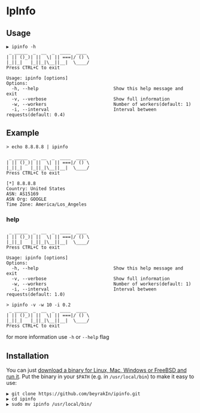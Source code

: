 # IpInfo


## Usage
```
▶ ipinfo -h
 _ _____  _  __  _  ____  ____
| || ()_)| ||  \| || ===|/ () \
|_||_|   |_||_|\__||__|  \____/
Press CTRL+C to exit

Usage: ipinfo [options]
Options:
  -h, --help                            Show this help message and exit
  -v, --verbose                         Show full information
  -w, --workers                         Number of workers(default: 1)
  -i, --interval                        Interval between requests(default: 0.4)
```

## Example

```shell
> echo 8.8.8.8 | ipinfo
```
```
 _ _____  _  __  _  ____  ____
| || ()_)| ||  \| || ===|/ () \
|_||_|   |_||_|\__||__|  \____/
Press CTRL+C to exit

[*] 8.8.8.8
Country: United States
ASN: AS15169
ASN Org: GOOGLE
Time Zone: America/Los_Angeles
```
### help
```shell
 _ _____  _  __  _  ____  ____
| || ()_)| ||  \| || ===|/ () \
|_||_|   |_||_|\__||__|  \____/
Press CTRL+C to exit

Usage: ipinfo [options]
Options:
  -h, --help                            Show this help message and exit
  -v, --verbose                         Show full information
  -w, --workers                         Number of workers(default: 1)
  -i, --interval                        Interval between requests(default: 1.0)
````

```
> ipinfo -v -w 10 -i 0.2
 _ _____  _  __  _  ____  ____
| || ()_)| ||  \| || ===|/ () \
|_||_|   |_||_|\__||__|  \____/
Press CTRL+C to exit
```
for more information use `-h` or `--help` flag
## Installation

You can just [download a binary for Linux, Mac, Windows or FreeBSD and run it](https://github.com/beyrakIn/ipinfo).
Put the binary in your `$PATH` (e.g. in `/usr/local/bin`) to make it easy to use:
```
▶ git clone https://github.com/beyrakIn/ipinfo.git
▶ cd ipinfo 
▶ sudo mv ipinfo /usr/local/bin/
```
